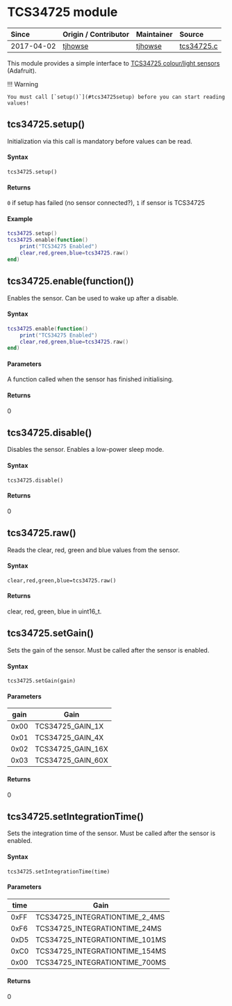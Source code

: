 # TCS34725 module
| Since  | Origin / Contributor  | Maintainer  | Source  |
| :----- | :-------------------- | :---------- | :------ |
| 2017-04-02 | [tjhowse](https://github.com/tjhowse) | [tjhowse](https://github.com/tjhowse) | [tcs34725.c](../../app/modules/tcs34725.c)|

This module provides a simple interface to [TCS34725 colour/light sensors](https://www.adafruit.com/product/1334) (Adafruit).

!!! Warning

	You must call [`setup()`](#tcs34725setup) before you can start reading values!

## tcs34725.setup()

Initialization via this call is mandatory before values can be read.

#### Syntax

`tcs34725.setup()`

#### Returns
`0` if setup has failed (no sensor connected?), `1` if sensor is TCS34725

#### Example
```lua
tcs34725.setup()
tcs34725.enable(function()
	print("TCS34275 Enabled")
	clear,red,green,blue=tcs34725.raw()
end)
```

## tcs34725.enable(function())

Enables the sensor. Can be used to wake up after a disable.

#### Syntax
```lua
tcs34725.enable(function()
	print("TCS34275 Enabled")
	clear,red,green,blue=tcs34725.raw()
end)
```
#### Parameters
A function called when the sensor has finished initialising.

#### Returns  
0

## tcs34725.disable()

Disables the sensor. Enables a low-power sleep mode.

#### Syntax
`tcs34725.disable()`

#### Returns  
0

## tcs34725.raw()

Reads the clear, red, green and blue values from the sensor.

#### Syntax
`clear,red,green,blue=tcs34725.raw()`

#### Returns  
clear, red, green, blue in uint16_t.

## tcs34725.setGain()

Sets the gain of the sensor. Must be called after the sensor is enabled.

#### Syntax
`tcs34725.setGain(gain)`

#### Parameters
|gain|Gain|
|-----|-----------------|
|0x00|TCS34725_GAIN_1X|
|0x01|TCS34725_GAIN_4X|
|0x02|TCS34725_GAIN_16X|
|0x03|TCS34725_GAIN_60X|

#### Returns  
0

## tcs34725.setIntegrationTime()

Sets the integration time of the sensor. Must be called after the sensor is enabled.

#### Syntax
`tcs34725.setIntegrationTime(time)`

#### Parameters
|time|Gain|
|-----|-----------------|
|0xFF|TCS34725_INTEGRATIONTIME_2_4MS|
|0xF6|TCS34725_INTEGRATIONTIME_24MS|
|0xD5|TCS34725_INTEGRATIONTIME_101MS|
|0xC0|TCS34725_INTEGRATIONTIME_154MS|
|0x00|TCS34725_INTEGRATIONTIME_700MS|
	
#### Returns  
0
